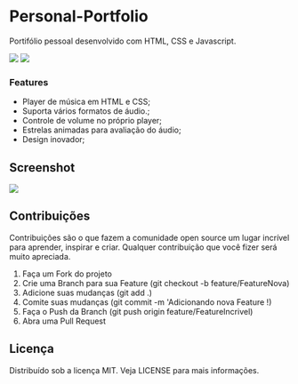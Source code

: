 # Personal-Portfolio
Portifólio pessoal desenvolvido com HTML, CSS e Javascript.

![](https://img.shields.io/github/languages/top/danielalves96/Personal-Portfolio?style=flat-square) ![](https://img.shields.io/badge/release-v1.0.0-green?style=flat-square&logo=appveyor)

### Features

- Player de música em HTML e CSS;
- Suporta vários formatos de áudio.;
- Controle de volume no próprio player;
- Estrelas animadas para avaliação do áudio;
- Design inovador;

## Screenshot

![](https://i.ibb.co/4RK5cML/Portfolio.png)

## Contribuições

Contribuições são o que fazem a comunidade open source um lugar incrível para aprender, inspirar e criar. Qualquer contribuição que você fizer será muito apreciada.

1. Faça um Fork do projeto
2. Crie uma Branch para sua Feature (git checkout -b feature/FeatureNova)
3. Adicione suas mudanças (git add .)
4. Comite suas mudanças (git commit -m 'Adicionando nova Feature !)
5. Faça o Push da Branch (git push origin feature/FeatureIncrivel)
6. Abra uma Pull Request

## Licença
Distribuído sob a licença MIT. Veja LICENSE para mais informações.

